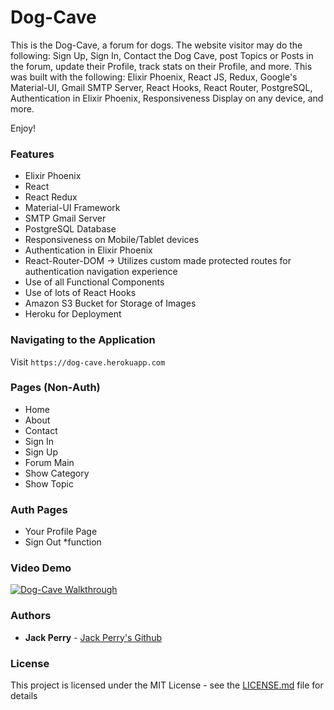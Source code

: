 
# Dog-Cave
 
This is the Dog-Cave, a forum for dogs. The website visitor may do the following: Sign Up, Sign In, Contact the Dog Cave, post Topics or Posts in the forum, update their Profile, track stats on their Profile, and more. This was built with the following: Elixir Phoenix, React JS, Redux, Google's Material-UI, Gmail SMTP Server, React Hooks, React Router, PostgreSQL, Authentication in Elixir Phoenix, Responsiveness Display on any device, and more.

Enjoy!


### Features
- Elixir Phoenix
- React
- React Redux
- Material-UI Framework
- SMTP Gmail Server
- PostgreSQL Database
- Responsiveness on Mobile/Tablet devices
- Authentication in Elixir Phoenix
- React-Router-DOM -> Utilizes custom made protected routes for authentication navigation experience
- Use of all Functional Components
- Use of lots of React Hooks
- Amazon S3 Bucket for Storage of Images
- Heroku for Deployment

### Navigating to the Application

Visit `https://dog-cave.herokuapp.com`

### Pages (Non-Auth)

- Home
- About
- Contact
- Sign In
- Sign Up
- Forum Main
- Show Category
- Show Topic

### Auth Pages

- Your Profile Page
- Sign Out *function

### Video Demo

[![Dog-Cave Walkthrough](https://img.youtube.com/vi/bXqXe4z9sAk/0.jpg)](https://www.youtube.com/watch?v=bXqXe4z9sAk)

### Authors

* **Jack Perry**  - [Jack Perry's Github](https://github.com/japerry911)

### License

This project is licensed under the MIT License - see the [LICENSE.md](LICENSE.md) file for details

